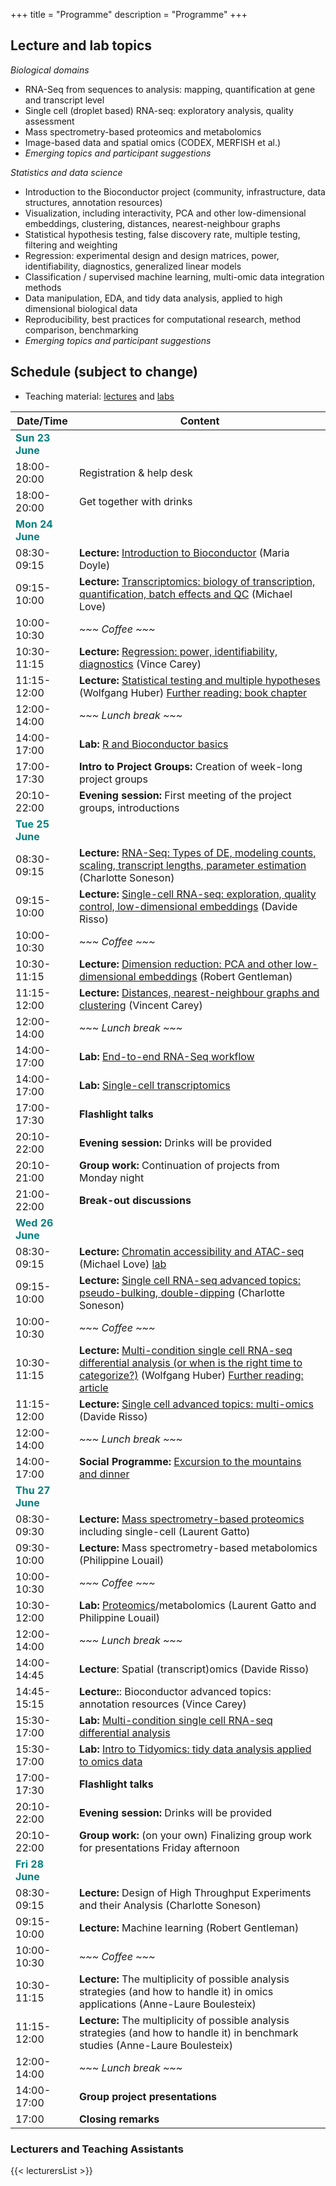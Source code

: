 +++
title = "Programme"
description = "Programme"
+++

## Lecture and lab topics

*Biological domains*

- RNA-Seq from sequences to analysis: mapping, quantification at gene and transcript level
- Single cell (droplet based) RNA-seq: exploratory analysis, quality assessment
- Mass spectrometry-based proteomics and metabolomics
- Image-based data and spatial omics (CODEX, MERFISH et al.)
- *Emerging topics and participant suggestions*

*Statistics and data science*

- Introduction to the Bioconductor project (community, infrastructure, data structures, annotation resources)
- Visualization, including interactivity, PCA and other low-dimensional embeddings, clustering, distances, nearest-neighbour graphs
- Statistical hypothesis testing, false discovery rate, multiple testing, filtering and weighting
- Regression: experimental design and design matrices, power, identifiability, diagnostics, generalized linear models
- Classification / supervised machine learning, multi-omic data integration methods
- Data manipulation, EDA, and tidy data analysis, applied to high dimensional biological data
- Reproducibility, best practices for computational research, method comparison, benchmarking
- *Emerging topics and participant suggestions*

## Schedule (subject to change)

* Teaching material: [lectures](https://drive.google.com/drive/folders/14sPbGAI4BVsIlZQEwzLwNmDTqFxbJJ0H) and [labs](https://github.com/Bioconductor/CSAMA-labs)

| Date/Time   | Content |
|-------------|---------|
| <font color="teal">**Sun 23 June**</font> | | <!-- Sunday -->
| 18:00-20:00 | Registration & help desk |
| 18:00-20:00 | Get together with drinks |
| <font color="teal">**Mon 24 June**</font> | | <!-- Monday -->
| 08:30-09:15 | **Lecture:** [Introduction to Bioconductor](https://docs.google.com/presentation/d/1tncVXL98dkQGEORyoFrfz-5EakBSL7O7KvcpmGgEYwc/edit?usp=sharing) (Maria Doyle) |
| 09:15-10:00 | **Lecture:** [Transcriptomics: biology of transcription, quantification, batch effects and QC](https://bit.ly/csama-rna-seq-intro) (Michael Love) |
| 10:00-10:30 | *~~~ Coffee ~~~* |
| 10:30-11:15 | **Lecture:** [Regression: power, identifiability, diagnostics](https://drive.google.com/file/d/1oOCGSmaTfWiYWnP-3KKy30n9LgQsTCDz/view?usp=drive_link) (Vince Carey) |
| 11:15-12:00 | **Lecture:** [Statistical testing and multiple hypotheses](https://docs.google.com/presentation/d/1vDvwq5TRal3QKXvv3GOgWDuX8xAmO7HZS5fVNKYBrXA/edit?usp=sharing) (Wolfgang Huber) [Further reading: book chapter](https://www.huber.embl.de/msmb/06-chap.html)|
| 12:00-14:00 | *~~~ Lunch break ~~~* |
| 14:00-17:00 | **Lab:** [R and Bioconductor basics](https://bioconductor.github.io/CSAMA-labs/intro-to-r-bioc/lab-1-intro-to-r-bioc.html) |
| 17:00-17:30 | **Intro to Project Groups:** Creation of week-long project groups |
| 20:10-22:00 | **Evening session:** First meeting of the project groups, introductions |
| <font color="teal">**Tue 25 June**</font> | | <!-- Tuesday -->
| 08:30-09:15 | **Lecture:** [RNA-Seq: Types of DE, modeling counts, scaling, transcript lengths, parameter estimation](https://drive.google.com/file/d/1d7x6vVilWb0Qmmgk3QrbW3JOAYKstqvb/view?usp=drive_open) (Charlotte Soneson) |
| 09:15-10:00 | **Lecture:** [Single-cell RNA-seq: exploration, quality control, low-dimensional embeddings](https://drive.google.com/file/d/1oW_DbHpc_XIx30uAYx82tdhv-ewTcKWk/view?usp=drive_link) (Davide Risso) | 
| 10:00-10:30 | *~~~ Coffee ~~~* |
| 10:30-11:15 | **Lecture:** [Dimension reduction: PCA and other low-dimensional embeddings](https://drive.google.com/file/d/1sh_n7gUkFDgKtxuVnZvekYEDIWtntWB_/view?usp=drive_link) (Robert Gentleman) |
| 11:15-12:00 | **Lecture:** [Distances, nearest-neighbour graphs and clustering](https://drive.google.com/file/d/1EHp2vvM6pq1h1pieUX1USESu1J4Oi3Uj/view?usp=drive_link) (Vincent Carey) |
| 12:00-14:00 | *~~~ Lunch break ~~~* |
| 14:00-17:00 | **Lab:** [End-to-end RNA-Seq workflow](https://bioconductor.github.io/CSAMA-labs/bulk-rnaseq/rnaseqGene_CSAMA2024.html) |
| 14:00-17:00 | **Lab:** [Single-cell transcriptomics](https://bioconductor.github.io/CSAMA-labs/single-cell-rnaseq/singlecell_CSAMA2024.html) |
| 17:00-17:30 | **Flashlight talks** |
| 20:10-22:00 | **Evening session:** Drinks will be provided |
| 20:10-21:00 |	**Group work:** Continuation of projects from Monday night |
| 21:00-22:00 |	**Break-out discussions** |
| <font color="teal">**Wed 26 June**</font> | | <!-- Wednesday -->
| 08:30-09:15 | **Lecture:** [Chromatin accessibility and ATAC-seq](https://docs.google.com/presentation/d/152d9DAGPmqQDV0Vxq4DK1me56PhBvxNRiqS1ACmh_TQ/edit?usp=sharing) (Michael Love) [lab](https://bioconductor.github.io/CSAMA-labs/bulk-atacseq/fluent-genomics-v2.html) |
| 09:15-10:00 | **Lecture:** [Single cell RNA-seq advanced topics: pseudo-bulking, double-dipping](https://drive.google.com/file/d/1fly6JLomOoUhDuX65bIt1R-4C6bc3I5E/view?usp=drive_link) (Charlotte Soneson) |
| 10:00-10:30 | *~~~ Coffee ~~~* |
| 10:30-11:15 | **Lecture:** [Multi-condition single cell RNA-seq differential analysis (or when is the right time to categorize?)](https://docs.google.com/presentation/d/1ZUKI16gE1ZNDtxWZBKcaN2H0MkNEZpqcKWxVpnTtNOc/edit?usp=sharing) (Wolfgang Huber) [Further reading: article](https://doi.org/10.1101/2023.03.06.531268)|
| 11:15-12:00 | **Lecture:** [Single cell advanced topics: multi-omics](https://drive.google.com/file/d/1ocei79GD6eMRLqlbyRmO6cMe5oXQ1qtl/view?usp=drive_link) (Davide Risso) |
| 12:00-14:00 | *~~~ Lunch break ~~~* |
| 14:00-17:00 | **Social Programme:** [Excursion to the mountains and dinner](../about/#social) |
| <font color="teal">**Thu 27 June**</font> | | <!-- Thursday -->
| 08:30-09:30 | **Lecture:** [Mass spectrometry-based proteomics](https://lgatto.github.io/2024_06_27_CSAMA_Brixen/#1) including single-cell (Laurent Gatto) |
| 09:30-10:00 | **Lecture:** Mass spectrometry-based metabolomics (Philippine Louail) |
| 10:00-10:30 | *~~~ Coffee ~~~* |
| 10:30-12:00 | **Lab:** [Proteomics](https://rformassspectrometry.github.io/book/)/metabolomics (Laurent Gatto and Philippine Louail) |
| 12:00-14:00 | *~~~ Lunch break ~~~* |
| 14:00-14:45 | **Lecture**: Spatial (transcript)omics (Davide Risso) |
| 14:45-15:15 | **Lecture:**: Bioconductor advanced topics: annotation resources (Vince Carey) |
| 15:30-17:00 | **Lab:** [Multi-condition single cell RNA-seq differential analysis](https://bioconductor.github.io/CSAMA-labs/multicond-scRNA-lemur/multicond-scRNA-lemur-CSAMA2024.html) |
| 15:30-17:00 | **Lab:** [Intro to Tidyomics: tidy data analysis applied to omics data](https://tidyomics.github.io/tidy-intro-talk/) |
| 17:00-17:30 | **Flashlight talks** |
| 20:10-22:00 | **Evening session:** Drinks will be provided |
| 20:10-22:00 |	**Group work:** (on your own) Finalizing group work for presentations Friday afternoon |
| <font color="teal">**Fri 28 June**</font> | | <!-- Friday -->
| 08:30-09:15 | **Lecture:** Design of High Throughput Experiments and their Analysis (Charlotte Soneson) |
| 09:15-10:00 | **Lecture:** Machine learning (Robert Gentleman) |
| 10:00-10:30 | *~~~ Coffee ~~~* |
| 10:30-11:15 | **Lecture:** The multiplicity of possible analysis strategies (and how to handle it) in omics applications (Anne-Laure Boulesteix) |
| 11:15-12:00 | **Lecture:** The multiplicity of possible analysis strategies (and how to handle it) in benchmark studies (Anne-Laure Boulesteix) |
| 12:00-14:00 | *~~~ Lunch break ~~~* |
| 14:00-17:00 | **Group project presentations** |
| 17:00 | **Closing remarks** |

### Lecturers and Teaching Assistants

{{< lecturersList >}}

